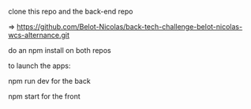 clone this repo and the back-end repo

=> https://github.com/Belot-Nicolas/back-tech-challenge-belot-nicolas-wcs-alternance.git


do an npm install on both repos

to launch the apps:

npm run dev for the back

npm start for the front